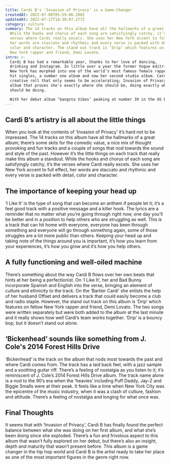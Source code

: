 ```yaml
---
title: Cardi B's 'Invasion of Privacy' is a Game-Changer
createdAt: 2022-07-08T05:59:06.208Z
updatedAt: 2022-07-17T18:30:07.277Z
category: culture
summary: The 14 tracks on this album have all the hallmarks of a great album.
  While the hooks and chorus of each song are satisfyingly catchy, it’s the
  verses where Cardi really excels. She uses her New York accent to full effect,
  her words are staccato and rhythmic and every verse is packed with detail,
  color and character. The stand out track is ‘Drip’ which features on fellow
  New York rapper and friend, Demi Lovato.
intro: >-
  Cardi B has had a remarkable year, thanks to her love of dancing,
  drinking and Instagram. In little over a year the former Vogue editrix from
  New York has morphed into one of the world’s most famous female rappers with
  hit singles, a number one album and now her second studio album. Cardi is on a
  creative roll that only seems to be accelerating; Invasion of Privacy is an
  album that proves she's exactly where she should be, doing exactly what she
  should be doing. 

  With her debut album ‘Gangsta Vibes’ peaking at number 39 in the US Billboard 200 back in 2016, there were not many people ready for Cardi’s recent success. As an artist who was almost entirely unknown outside of New York just 12 months ago, it’s hard to imagine anyone seeing this coming. But as with all great artists it was always there lurking beneath the surface ready to burst and torment us all with its brilliance.
---
```


## Cardi B’s artistry is all about the little things

When you look at the contents of ‘Invasion of Privacy’ it’s hard not to be impressed. The 14 tracks on this album have all the hallmarks of a great album; there’s some skits for the comedic value, a nice mix of thought provoking and fun tracks and a couple of songs that nod towards the sound and style of the past. However it’s the little things on each track that really make this album a standout. While the hooks and chorus of each song are satisfyingly catchy, it’s the verses where Cardi really excels. She uses her New York accent to full effect, her words are staccato and rhythmic and every verse is packed with detail, color and character.

## The importance of keeping your head up

‘I Like It’ is the type of song that can become an anthem if people let it; it’s a feel good track with a positive message and a killer hook. The lyrics are a reminder that no matter what you’re going through right now, one day you’ll be better and in a position to help others who are struggling as well. This is a track that can hit home with everyone, everyone has been through something and everyone will go through something again, some of those struggles are a lot more public than others. Keeping your head up and taking note of the things around you is important, it’s how you learn from your experiences, it’s how you grow and it’s how you help others.

## A fully functioning and well-oiled machine

There’s something about the way Cardi B flows over her own beats that hints at her being a perfectionist. On ‘I Like It’, her and Bad Bunny incorporate Spanish and English into the verse, bringing an element of culture and ethnicity to the track. On the ‘Bartier Cardi’ she enlists the help of her husband Offset and delivers a track that could easily become a club and radio staple. However, the stand out track on this album is ‘Drip’ which features on fellow New York rapper and friend, Demi Lovato. The two songs were written separately but were both added to the album at the last minute and it really shows how well Cardi’s team works together. ‘Drip’ is a bouncy bop, but it doesn’t stand out alone.

## ‘Bickenhead’ sounds like something from J. Cole's 2014 Forest Hills Drive

‘Bickenhead’ is the track on the album that nods most towards the past and where Cardi comes from. The track has a laid back feel, with a jazz sample and a soothing guitar riff. There’s a feeling of nostalgia as you listen to it; it’s reminiscent of J. Cole’s 2014 Forest Hills Drive album. The track name alone is a nod to the 90’s era when the ‘heavies’ including Puff Daddy, Jay-Z and Biggie Smalls were at their peak. It feels like a time when New York City was the epicentre of the music industry, when it was a clash of culture, fashion and attitude. There’s a feeling of nostalgia and longing for what once was.

## Final Thoughts

It seems that with ‘Invasion of Privacy’, Cardi B has finally found the perfect balance between what she was doing on her first album, and what she’s been doing since she exploded. There’s a fun and frivolous aspect to this album that wasn’t fully explored on her debut, but there’s also an insight, depth and maturity that wasn’t present before. This album is a game changer in the hip hop world and Cardi B is the artist ready to take her place as one of the most important figures in the genre right now.
